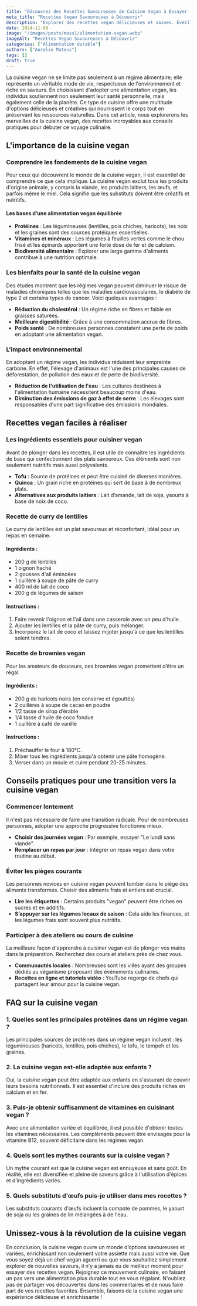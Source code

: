 ```yaml
---
title: "Découvrez des Recettes Savoureuses de Cuisine Vegan à Essayer !"
meta_title: "Recettes Vegan Savoureuses à Découvrir"
description: "Explorez des recettes vegan délicieuses et saines. Éveillez vos papilles avec des plats savoureux qui respectent l'environnement."
date: 2024-11-09
image: "/images/posts/mass1/alimentation-vegan.webp"
imageAlt: "Recettes Vegan Savoureuses à Découvrir"
categories: ["Alimentation durable"]
authors: ["Aurelie Mateus"]
tags: []
draft: true
---
```


La cuisine vegan ne se limite pas seulement à un régime alimentaire; elle représente un véritable mode de vie, respectueux de l'environnement et riche en saveurs. En choisissant d'adopter une alimentation vegan, les individus soutiennent non seulement leur santé personnelle, mais également celle de la planète. Ce type de cuisine offre une multitude d'options délicieuses et créatives qui nourrissent le corps tout en préservant les ressources naturelles. Dans cet article, nous explorerons les merveilles de la cuisine vegan, des recettes incroyables aux conseils pratiques pour débuter ce voyage culinaire.

## L'importance de la cuisine vegan

### Comprendre les fondements de la cuisine vegan

Pour ceux qui découvrent le monde de la cuisine vegan, il est essentiel de comprendre ce que cela implique. La cuisine vegan exclut tous les produits d'origine animale, y compris la viande, les produits laitiers, les œufs, et parfois même le miel. Cela signifie que les substituts doivent être créatifs et nutritifs.

#### Les bases d’une alimentation vegan équilibrée

- **Protéines** : Les légumineuses (lentilles, pois chiches, haricots), les noix et les graines sont des sources protéiques essentielles.
- **Vitamines et minéraux** : Les légumes à feuilles vertes comme le chou frisé et les épinards apportent une forte dose de fer et de calcium.
- **Biodiversité alimentaire** : Explorer une large gamme d'aliments contribue à une nutrition optimale.

### Les bienfaits pour la santé de la cuisine vegan

Des études montrent que les régimes vegan peuvent diminuer le risque de maladies chroniques telles que les maladies cardiovasculaires, le diabète de type 2 et certains types de cancer. Voici quelques avantages :

- **Réduction du cholestérol** : Un régime riche en fibres et faible en graisses saturées.
- **Meilleure digestibilité** : Grâce à une consommation accrue de fibres.
- **Poids santé** : De nombreuses personnes constatent une perte de poids en adoptant une alimentation vegan.

### L’impact environnemental

En adoptant un régime vegan, les individus réduisent leur empreinte carbone. En effet, l'élevage d'animaux est l'une des principales causes de déforestation, de pollution des eaux et de perte de biodiversité.

- **Réduction de l'utilisation de l'eau** : Les cultures destinées à l'alimentation humaine nécessitent beaucoup moins d'eau.
- **Diminution des émissions de gaz à effet de serre** : Les élevages sont responsables d'une part significative des émissions mondiales.

## Recettes vegan faciles à réaliser

### Les ingrédients essentiels pour cuisiner vegan

Avant de plonger dans les recettes, il est utile de connaître les ingrédients de base qui confectionnent des plats savoureux. Ces éléments sont non seulement nutritifs mais aussi polyvalents.

- **Tofu** : Source de protéines et peut être cuisiné de diverses manières.
- **Quinoa** : Un grain riche en protéines qui sert de base à de nombreux plats.
- **Alternatives aux produits laitiers** : Lait d’amande, lait de soja, yaourts à base de noix de coco.

### Recette de curry de lentilles

Le curry de lentilles est un plat savoureux et réconfortant, idéal pour un repas en semaine.

#### Ingrédients :

- 200 g de lentilles
- 1 oignon haché
- 2 gousses d'ail émincées
- 1 cuillère à soupe de pâte de curry
- 400 ml de lait de coco
- 200 g de légumes de saison

#### Instructions :

1. Faire revenir l'oignon et l'ail dans une casserole avec un peu d'huile.
2. Ajouter les lentilles et la pâte de curry, puis mélanger.
3. Incorporez le lait de coco et laissez mijoter jusqu'à ce que les lentilles soient tendres.

### Recette de brownies vegan

Pour les amateurs de douceurs, ces brownies vegan promettent d’être un régal.

#### Ingrédients :

- 200 g de haricots noirs (en conserve et égouttés)
- 2 cuillères à soupe de cacao en poudre
- 1/2 tasse de sirop d’érable
- 1/4 tasse d’huile de coco fondue
- 1 cuillère à café de vanille

#### Instructions :

1. Préchauffer le four à 180°C.
2. Mixer tous les ingrédients jusqu'à obtenir une pâte homogène.
3. Verser dans un moule et cuire pendant 20-25 minutes. 

## Conseils pratiques pour une transition vers la cuisine vegan

### Commencer lentement

Il n'est pas nécessaire de faire une transition radicale. Pour de nombreuses personnes, adopter une approche progressive fonctionne mieux.

- **Choisir des journées vegan** : Par exemple, essayer "Le lundi sans viande".
- **Remplacer un repas par jour** : Intégrer un repas vegan dans votre routine au début.

### Éviter les pièges courants

Les personnes novices en cuisine vegan peuvent tomber dans le piège des aliments transformés. Choisir des aliments frais et entiers est crucial. 

- **Lire les étiquettes** : Certains produits "vegan" peuvent être riches en sucres et en additifs.
- **S’appuyer sur les légumes locaux de saison** : Cela aide les finances, et les légumes frais sont souvent plus nutritifs.

### Participer à des ateliers ou cours de cuisine

La meilleure façon d'apprendre à cuisiner vegan est de plonger vos mains dans la préparation. Recherchez des cours et ateliers près de chez vous.

- **Communautés locales** : Nombreuses sont les villes ayant des groupes dédiés au véganisme proposant des événements culinaires.
- **Recettes en ligne et tutoriels vidéo** : YouTube regorge de chefs qui partagent leur amour pour la cuisine vegan.

## FAQ sur la cuisine vegan 

### 1. Quelles sont les principales protéines dans un régime vegan ?

Les principales sources de protéines dans un régime vegan incluent : les légumineuses (haricots, lentilles, pois chiches), le tofu, le tempeh et les graines.

### 2. La cuisine vegan est-elle adaptée aux enfants ?

Oui, la cuisine vegan peut être adaptée aux enfants en s'assurant de couvrir leurs besoins nutritionnels. Il est essentiel d'inclure des produits riches en calcium et en fer.

### 3. Puis-je obtenir suffisamment de vitamines en cuisinant vegan ?

Avec une alimentation variée et équilibrée, il est possible d'obtenir toutes les vitamines nécessaires. Les compléments peuvent être envisagés pour la vitamine B12, souvent déficitaire dans les régimes vegan.

### 4. Quels sont les mythes courants sur la cuisine vegan ?

Un mythe courant est que la cuisine vegan est ennuyeuse et sans goût. En réalité, elle est diversifiée et pleine de saveurs grâce à l'utilisation d'épices et d’ingrédients variés.

### 5. Quels substituts d'œufs puis-je utiliser dans mes recettes ?

Les substituts courants d'œufs incluent la compote de pommes, le yaourt de soja ou les graines de lin mélangées à de l'eau.

## Unissez-vous à la révolution de la cuisine vegan

En conclusion, la cuisine vegan ouvre un monde d’options savoureuses et variées, enrichissant non seulement votre assiette mais aussi votre vie. Que vous soyez déjà un chef vegan aguerri ou que vous souhaitiez simplement explorer de nouvelles saveurs, il n’y a jamais eu de meilleur moment pour essayer des recettes vegan. Rejoignez ce mouvement culinaire, en faisant un pas vers une alimentation plus durable tout en vous régalant. N'oubliez pas de partager vos découvertes dans les commentaires et de nous faire part de vos recettes favorites. Ensemble, faisons de la cuisine vegan une expérience délicieuse et enrichissante !

